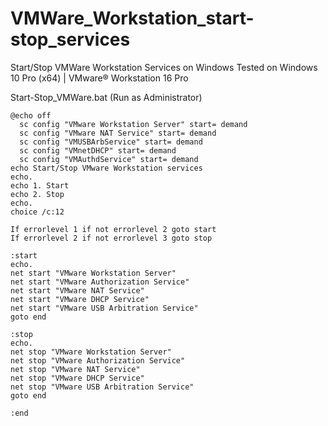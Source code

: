 # VMWare_Workstation_start-stop_services
Start/Stop VMWare Workstation Services on Windows
Tested on Windows 10 Pro (x64) | VMware® Workstation 16 Pro

Start-Stop_VMWare.bat (Run as Administrator)

    @echo off
	  sc config "VMware Workstation Server" start= demand
	  sc config "VMware NAT Service" start= demand
	  sc config "VMUSBArbService" start= demand
	  sc config "VMnetDHCP" start= demand
	  sc config "VMAuthdService" start= demand
    echo Start/Stop VMware Workstation services
    echo.
    echo 1. Start
    echo 2. Stop
    echo.
    choice /c:12

    If errorlevel 1 if not errorlevel 2 goto start
    If errorlevel 2 if not errorlevel 3 goto stop

    :start
    echo.
    net start "VMware Workstation Server"
    net start "VMware Authorization Service"
    net start "VMware NAT Service"
    net start "VMware DHCP Service"
    net start "VMware USB Arbitration Service"
    goto end

    :stop
    echo.
    net stop "VMware Workstation Server"
    net stop "VMware Authorization Service"
    net stop "VMware NAT Service"
    net stop "VMware DHCP Service"
    net stop "VMware USB Arbitration Service"
    goto end

    :end
